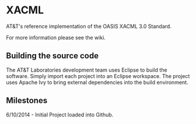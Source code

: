 XACML
=====

AT&amp;T's reference implementation of the OASIS XACML 3.0 Standard.

For more information please see the wiki.

Building the source code
------------------------
The AT&T Laboratories development team uses Eclipse to build the software. Simply import each project into an Eclipse workspace. The project uses Apache Ivy to bring external dependencies into the build environment.

Milestones
----------

6/10/2014 - Initial Project loaded into Github.

